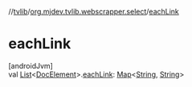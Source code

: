 //[tvlib](../../index.md)/[org.mjdev.tvlib.webscrapper.select](index.md)/[eachLink](each-link.md)

# eachLink

[androidJvm]\
val [List](https://kotlinlang.org/api/latest/jvm/stdlib/kotlin.collections/-list/index.html)&lt;[DocElement](-doc-element/index.md)&gt;.[eachLink](each-link.md): [Map](https://kotlinlang.org/api/latest/jvm/stdlib/kotlin.collections/-map/index.html)&lt;[String](https://kotlinlang.org/api/latest/jvm/stdlib/kotlin/-string/index.html), [String](https://kotlinlang.org/api/latest/jvm/stdlib/kotlin/-string/index.html)&gt;

